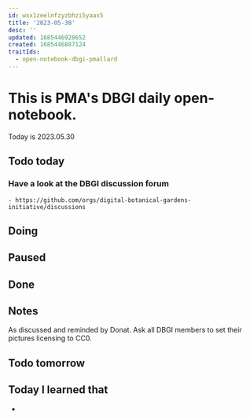 ```yaml
---
id: wxx1zeelnfzyzbhzi5yaax5
title: '2023-05-30'
desc: ''
updated: 1685446928652
created: 1685446887124
traitIds:
  - open-notebook-dbgi-pmallard
---
```



# This is PMA's DBGI daily open-notebook.

Today is 2023.05.30

## Todo today

### Have a look at the DBGI discussion forum
    - https://github.com/orgs/digital-botanical-gardens-initiative/discussions
###
###

## Doing

## Paused

## Done

## Notes

As discussed and reminded by Donat. 
Ask all DBGI members to set their pictures licensing to CC0.



## Todo tomorrow

###
###
###


## Today I learned that

-